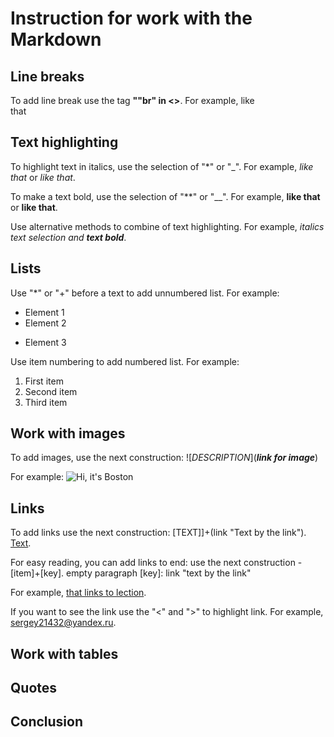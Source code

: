 # Instruction for work with the Markdown

## Line breaks

To add line break use the tag **""br" in <>**.
For example, 
like <br> that

## Text highlighting

To highlight text in italics, use the selection of "*" or "_". For example, *like that* or _like that_.

To make a text bold, use the selection of "**" or "__". For example, **like that** or __like that__.

Use alternative methods to combine of text highlighting. For example, _italics text selection and **text bold**_.

## Lists

Use "*" or "+" before a text to add unnumbered list. For example:
* Element 1
* Element 2
+ Element 3

Use item numbering to add numbered list. For example:
1. First item
1. Second item
1. Third item

## Work with images

To add images, use the next construction: ![*DESCRIPTION*](***link for image***)

For example:
 ![Hi, it's Boston](Boston.png)

## Links

To add links use the next construction: [TEXT]]+(link "Text by the link").
[Text](link "Text by the link").

For easy reading, you can add links to end: use the next construction - [item]+[key].
empty paragraph
[key]: link "text by the link"

 For example,
[that links to lection][1].

[1]: <https://www.youtube.com/watch?v=6n5HgaTCVqU&feature=emb_imp_woyt>

If you want to see the link use the "<" and ">" to highlight link. For example, <sergey21432@yandex.ru>.

## Work with tables

## Quotes

## Conclusion